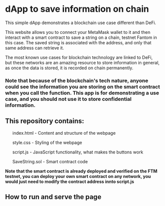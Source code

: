 # dApp to save information on chain
This simple dApp demonstrates a blockchain use case different than DeFi.

This website allows you to connect your MetaMask wallet to it and then interact with a smart contract to save a string on a chain, testnet Fantom in this case. The saved string is associated with the address, and only that same address can retrieve it.

The most known use cases for blockchain technology are linked to DeFi, but these networks are an amazing resource to store information in general, as once the data is stored, it is recorded on chain permanently. 

<h3> Note that because of the blockchain's tech nature, anyone could see the information you are storing on the smart contract when you call the function. This app is for demonstrating a use case, and you should not use it to store confidential information.</h3>

<h2>This repository contains:</h2>
<ol>index.html - Content and structure of the webpage</ol>
<ol>style.css - Styling of the webpage</ol>
<ol>script.js - JavaScript functionality, what makes the buttons work</ol>
<ol>SaveString.sol - Smart contract code</ol>

<b>Note that the smart contract is already deployed and verified on the FTM testnet, you can deploy your own smart contract on any network, you would just need to modify the contract address innto script.js</b>

<h2>How to run and serve the page</h2>
